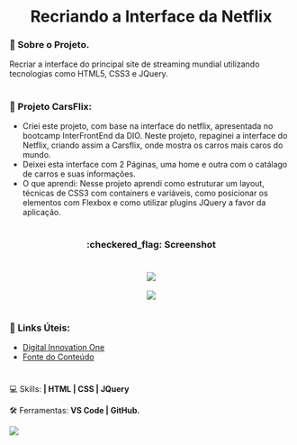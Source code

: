 <h1 align ="center">Recriando a Interface da Netflix

### :memo:  Sobre o Projeto.   
Recriar a interface do principal site de streaming mundial utilizando tecnologias como HTML5, CSS3 e JQuery.      
#
### :vertical_traffic_light:	Projeto CarsFlix:  

- Criei este projeto, com base na interface do netflix, apresentada no bootcamp InterFrontEnd da DIO.
Neste projeto, repaginei a interface do Netflix, criando assim a Carsflix, onde mostra os carros mais 
caros do mundo.
- Deixei esta interface com 2 Páginas, uma home e outra com o catálago de carros e suas informações.
- O que aprendi: Nesse projeto aprendi como estruturar um layout, técnicas de CSS3 com containers e variáveis, como posicionar os elementos com Flexbox e como utilizar plugins JQuery a favor da aplicação.
  
#
<h3 align ="center">:checkered_flag: Screenshot 
  
# 
 <div align ="center">
 <img  src="https://github.com/Celsohsl/Recriando-a-inteface-da-Neflix-/blob/main/readme-img/car1.jpg"/> <br>
 <br>
 <img src="https://github.com/Celsohsl/Recriando-a-inteface-da-Neflix-/blob/main/readme-img/car2.jpg" />
 
</div>
  
#
  
### :wrench: Links Úteis:
- [Digital Innovation One](https://www.dio.me/) <br>
- [Fonte do Conteúdo](https://motor1.uol.com.br/features/546328/lista-carros-mais-caros-mundo/#:~:text=O%20carro%20mais%20caro%20do,uma%20unidade%20produzida%20sob%20encomenda.)

#
  
<p align="left">
  💻 Skills: <strong>| HTML | CSS | JQuery</strong>
</p>

<p align="left">
  🛠 Ferramentas: <strong>VS Code | GitHub.</strong>
</p>

<p align="left">
  <a href="https://www.linkedin.com/in/celso-henrique-da-silva-lacerda-front-end/" alt="Linkedin">
  <img src="https://img.shields.io/badge/-Linkedin-0e76a8?style=flat-square&logo=Linkedin&logoColor=white&link=LINK-DO-SEU-LINKEDIN" /></a>
</p>
